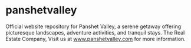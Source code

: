 # panshetvalley
Official website repository for Panshet Valley, a serene getaway offering picturesque landscapes, adventure activities, and tranquil stays. The Real Estate Company,  Visit us at www.panshetvalley.com for more information.

